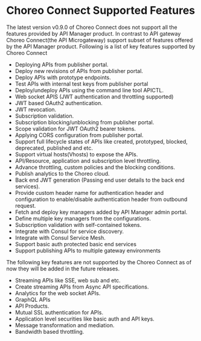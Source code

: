 # Choreo Connect Supported Features

The latest version v0.9.0 of Choreo Connect does not support all the features provided by 
API Manager product. In contrast to API gateway Choreo Connect(the API Microgateway) support subset of features offered by the 
API Manager product. Following is a list of key features supported by Choreo Connect

- Deploying APIs from publisher portal.
- Deploy new revisions of APIs from publisher portal.
- Deploy APIs with prototype endpoints.
- Test APIs with internal test keys from publisher portal 
- Deploy/undeploy APIs using the command line tool APICTL.
- Web socket APIS (JWT authentication and throttling supported) 
- JWT based OAuth2 authentication.
- JWT revocation.  
- Subscription validation.
- Subscription blocking/unblocking from publisher portal.
- Scope validation for JWT OAuth2 bearer tokens.
- Applying CORS configuration from publisher portal.
- Support full lifecycle states of APIs like created, prototyped, blocked, deprecated, published and etc.
- Support virtual hosts(Vhosts) to expose the APIs.  
- API/Resource, application and subscription level throttling.
- Advance throttling, custom policies and the blocking conditions.
- Publish analytics to the Choreo cloud.
- Back end JWT generation (Passing end user details to the back end services).
- Provide custom header name for authentication header and configuration to enable/disable authentication header from outbound request.   
- Fetch and deploy key managers added by API Manager admin portal.
- Define multiple key managers from the configurations.
- Subscription validation with self-contained tokens.
- Integrate with Consul for service discovery.
- Integrate with Consul Service Mesh.
- Support basic auth protected basic end services
- Support publishing APIs to multiple gateway environments

The following key features are not supported by the Choreo Connect as of now they will be added in the future releases.

- Streaming APIs like SSE, web sub and etc.
- Create streaming APIs from Async API specifications.
- Analytics for the web socket APIs.
- GraphQL APIs
- API Products.  
- Mutual SSL authentication for APIs.
- Application level securities like basic auth and API keys.
- Message transformation and mediation.
- Bandwidth based throttling.
  

